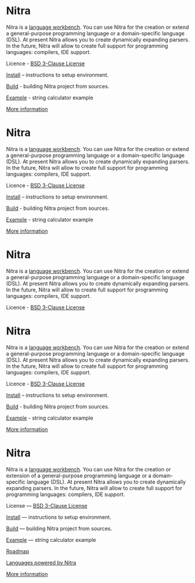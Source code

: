 


# Nitra

Nitra is a [language workbench](http://martinfowler.com/bliki/LanguageWorkbench.html). You can use Nitra for the creation or extend a general-purpose programming language or a domain-specific language (DSL).
At present Nitra allows you to create dynamically expanding parsers. In the future, Nitra will allow to create full support for programming languages: compilers, IDE support.

Licence - [BSD 3-Clause License](http://opensource.org/licenses/BSD-3-Clause)

[Install](http://confluence.jetbrains.com/display/Nitra/Install) – instructions to setup environment.

[Build](http://confluence.jetbrains.com/display/Nitra/Build) - building Nitra project from sources.

[Example](http://confluence.jetbrains.com/display/Nitra/Calculator+sample) - string calculator example

[More information](http://confluence.jetbrains.com/display/Nitra)
# Nitra

Nitra is a [language workbench](http://martinfowler.com/bliki/LanguageWorkbench.html). You can use Nitra for the creation or extend a general-purpose programming language or a domain-specific language (DSL).
At present Nitra allows you to create dynamically expanding parsers. In the future, Nitra will allow to create full support for programming languages: compilers, IDE support.

Licence - [BSD 3-Clause License](http://opensource.org/licenses/BSD-3-Clause)

[Install](http://confluence.jetbrains.com/display/Nitra/Install) – instructions to setup environment.

[Build](http://confluence.jetbrains.com/display/Nitra/Build) - building Nitra project from sources.

[Example](http://confluence.jetbrains.com/display/Nitra/Calculator+sample) - string calculator example

[More information](http://confluence.jetbrains.com/display/Nitra)


# Nitra

Nitra is a [language workbench](http://martinfowler.com/bliki/LanguageWorkbench.html). You can use Nitra for the creation or extend a general-purpose programming language or a domain-specific language (DSL).
At present Nitra allows you to create dynamically expanding parsers. In the future, Nitra will allow to create full support for programming languages: compilers, IDE support.

Licence - [BSD 3-Clause License](http://opensource.org/licenses/BSD-3-Clause)



# Nitra

Nitra is a [language workbench](http://martinfowler.com/bliki/LanguageWorkbench.html). You can use Nitra for the creation or extend a general-purpose programming language or a domain-specific language (DSL).
At present Nitra allows you to create dynamically expanding parsers. In the future, Nitra will allow to create full support for programming languages: compilers, IDE support.

Licence - [BSD 3-Clause License](http://opensource.org/licenses/BSD-3-Clause)

[Install](http://confluence.jetbrains.com/display/Nitra/Install) – instructions to setup environment.

[Build](http://confluence.jetbrains.com/display/Nitra/Build) - building Nitra project from sources.

[Example](http://confluence.jetbrains.com/display/Nitra/Calculator+sample) - string calculator example

[More information](http://confluence.jetbrains.com/display/Nitra)

# Nitra

Nitra is a [language workbench](http://martinfowler.com/bliki/LanguageWorkbench.html). You can use Nitra for the creation or extension of a general-purpose programming language or a domain-specific language (DSL).
At present Nitra allows you to create dynamically expanding parsers. In the future, Nitra will allow to create full support for programming languages: compilers, IDE support.

License — [BSD 3-Clause License](http://opensource.org/licenses/BSD-3-Clause)

[Install](http://confluence.jetbrains.com/display/Nitra/Install) — instructions to setup environment.

[Build](http://confluence.jetbrains.com/display/Nitra/Build) — building Nitra project from sources.

[Example](http://confluence.jetbrains.com/display/Nitra/Calculator+sample) — string calculator example

[Roadmap](http://confluence.jetbrains.com/display/Nitra/Roadmap)

[Languages powered by Nitra](https://github.com/rsdn/nitra/wiki/Languages-powered-by-Nitra)

[More information](http://confluence.jetbrains.com/display/Nitra)
